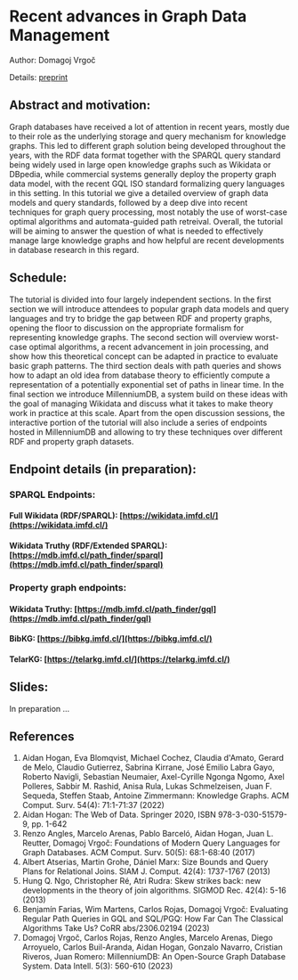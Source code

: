 # Recent advances in Graph Data Management

Author: Domagoj Vrgoč

Details: [preprint](https://raw.githubusercontent.com/DomagojVrgoc/ISWC2024-GraphDB/main/ISWC_Tutorial.pdf)

## Abstract and motivation:
Graph databases have received a lot of attention in recent years, mostly due to their role as the underlying storage and query mechanism for knowledge graphs. This led to different graph solution being developed throughout the years, with the RDF data format together with the SPARQL query standard being widely used in large open knowledge graphs such as Wikidata or DBpedia, while commercial systems generally deploy the property graph data model, with the recent GQL ISO standard formalizing query languages in this setting. In this tutorial we give a detailed overview of graph data models and query standards, followed by a deep dive into recent techniques for graph query processing, most notably the use of worst-case optimal algorithms and automata-guided path retreival. Overall, the tutorial will be aiming to answer the question of what is needed to effectively manage large knowledge graphs and how helpful are recent developments in database research in this regard.

## Schedule:
The tutorial is divided into four largely independent sections. In the first section we will introduce attendees to popular graph data models and query languages and try to bridge the gap between RDF and property graphs, opening the floor to discussion on the appropriate formalism for representing knowledge graphs. The second section will overview worst-case optimal algorithms, a recent advancement in join processing, and show how this theoretical concept can be adapted in practice to evaluate basic graph patterns. The third section deals with path queries and shows how to adapt an old idea from database theory to efficiently compute a representation of a potentially exponential set of paths in linear time. In the final section we introduce MillenniumDB, a system build on these ideas with the goal of managing Wikidata and discuss what it takes to make theory work in practice at this scale. Apart from the open discussion sessions, the interactive portion of the tutorial will also include a series of endpoints hosted in MillenniumDB and allowing to try these techniques over different RDF and property graph datasets.
## Endpoint details (in preparation):

### SPARQL Endpoints:

#### Full Wikidata (RDF/SPARQL): [https://wikidata.imfd.cl/](https://wikidata.imfd.cl/)

#### Wikidata Truthy (RDF/Extended SPARQL): [https://mdb.imfd.cl/path_finder/sparql](https://mdb.imfd.cl/path_finder/sparql)

### Property graph endpoints:

#### Wikidata Truthy: [https://mdb.imfd.cl/path_finder/gql](https://mdb.imfd.cl/path_finder/gql)

#### BibKG: [https://bibkg.imfd.cl/](https://bibkg.imfd.cl/)

#### TelarKG: [https://telarkg.imfd.cl/](https://telarkg.imfd.cl/)

## Slides:
In preparation ... 

## References
1. Aidan Hogan, Eva Blomqvist, Michael Cochez, Claudia d'Amato, Gerard de Melo, Claudio Gutierrez, Sabrina Kirrane, José Emilio Labra Gayo, Roberto Navigli, Sebastian Neumaier, Axel-Cyrille Ngonga Ngomo, Axel Polleres, Sabbir M. Rashid, Anisa Rula, Lukas Schmelzeisen, Juan F. Sequeda, Steffen Staab, Antoine Zimmermann: Knowledge Graphs. ACM Comput. Surv. 54(4): 71:1-71:37 (2022)
2. Aidan Hogan: The Web of Data. Springer 2020, ISBN 978-3-030-51579-9, pp. 1-642
3. Renzo Angles, Marcelo Arenas, Pablo Barceló, Aidan Hogan, Juan L. Reutter, Domagoj Vrgoč: Foundations of Modern Query Languages for Graph Databases. ACM Comput. Surv. 50(5): 68:1-68:40 (2017)
4. Albert Atserias, Martin Grohe, Dániel Marx: Size Bounds and Query Plans for Relational Joins. SIAM J. Comput. 42(4): 1737-1767 (2013)
5. Hung Q. Ngo, Christopher Ré, Atri Rudra: Skew strikes back: new developments in the theory of join algorithms. SIGMOD Rec. 42(4): 5-16 (2013)
6. Benjamín Farias, Wim Martens, Carlos Rojas, Domagoj Vrgoč: Evaluating Regular Path Queries in GQL and SQL/PGQ: How Far Can The Classical Algorithms Take Us? CoRR abs/2306.02194 (2023)
7. Domagoj Vrgoč, Carlos Rojas, Renzo Angles, Marcelo Arenas, Diego Arroyuelo, Carlos Buil-Aranda, Aidan Hogan, Gonzalo Navarro, Cristian Riveros, Juan Romero: MillenniumDB: An Open-Source Graph Database System. Data Intell. 5(3): 560-610 (2023)
